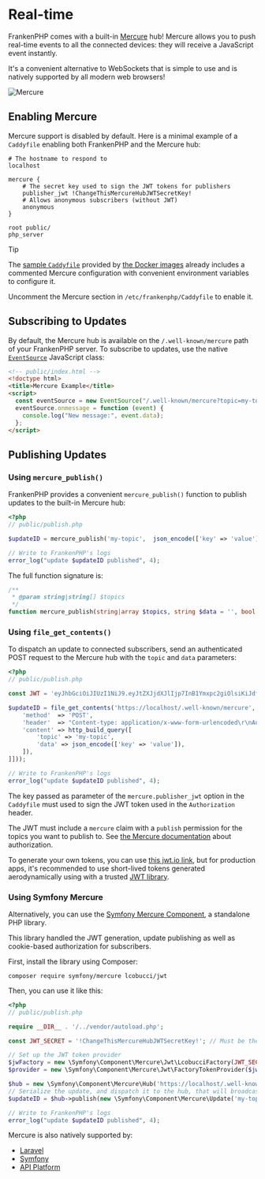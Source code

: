 # Real-time

FrankenPHP comes with a built-in [Mercure](https://mercure.rocks) hub!
Mercure allows you to push real-time events to all the connected devices: they will receive a JavaScript event instantly.

It's a convenient alternative to WebSockets that is simple to use and is natively supported by all modern web browsers!

![Mercure](mercure-hub.png)

## Enabling Mercure

Mercure support is disabled by default.
Here is a minimal example of a `Caddyfile` enabling both FrankenPHP and the Mercure hub:

```caddyfile
# The hostname to respond to
localhost

mercure {
    # The secret key used to sign the JWT tokens for publishers
    publisher_jwt !ChangeThisMercureHubJWTSecretKey!
    # Allows anonymous subscribers (without JWT)
    anonymous
}

root public/
php_server
```

> [!TIP]
>
> The [sample `Caddyfile`](https://github.com/php/frankenphp/blob/main/caddy/frankenphp/Caddyfile)
> provided by [the Docker images](docker.md) already includes a commented Mercure configuration
> with convenient environment variables to configure it.
>
> Uncomment the Mercure section in `/etc/frankenphp/Caddyfile` to enable it.

## Subscribing to Updates

By default, the Mercure hub is available on the `/.well-known/mercure` path of your FrankenPHP server.
To subscribe to updates, use the native [`EventSource`](https://developer.mozilla.org/docs/Web/API/EventSource) JavaScript class:

```html
<!-- public/index.html -->
<!doctype html>
<title>Mercure Example</title>
<script>
  const eventSource = new EventSource("/.well-known/mercure?topic=my-topic");
  eventSource.onmessage = function (event) {
    console.log("New message:", event.data);
  };
</script>
```

## Publishing Updates

### Using `mercure_publish()`

FrankenPHP provides a convenient `mercure_publish()` function to publish updates to the built-in Mercure hub:

```php
<?php
// public/publish.php

$updateID = mercure_publish('my-topic',  json_encode(['key' => 'value']));

// Write to FrankenPHP's logs
error_log("update $updateID published", 4);
```

The full function signature is:

```php
/**
 * @param string|string[] $topics
 */
function mercure_publish(string|array $topics, string $data = '', bool $private = false, ?string $id = null, ?string $type = null, ?int $retry = null): string {}
```

### Using `file_get_contents()`

To dispatch an update to connected subscribers, send an authenticated POST request to the Mercure hub with the `topic` and `data` parameters:

```php
<?php
// public/publish.php

const JWT = 'eyJhbGciOiJIUzI1NiJ9.eyJtZXJjdXJlIjp7InB1Ymxpc2giOlsiKiJdfX0.PXwpfIGng6KObfZlcOXvcnWCJOWTFLtswGI5DZuWSK4';

$updateID = file_get_contents('https://localhost/.well-known/mercure', context: stream_context_create(['http' => [
    'method'  => 'POST',
    'header'  => "Content-type: application/x-www-form-urlencoded\r\nAuthorization: Bearer " . JWT,
    'content' => http_build_query([
        'topic' => 'my-topic',
        'data' => json_encode(['key' => 'value']),
    ]),
]]));

// Write to FrankenPHP's logs
error_log("update $updateID published", 4);
```

The key passed as parameter of the `mercure.publisher_jwt` option in the `Caddyfile` must used to sign the JWT token used in the `Authorization` header.

The JWT must include a `mercure` claim with a `publish` permission for the topics you want to publish to.
See [the Mercure documentation](https://mercure.rocks/spec#publishers) about authorization.

To generate your own tokens, you can use [this jwt.io link](https://www.jwt.io/#token=eyJhbGciOiJIUzI1NiJ9.eyJtZXJjdXJlIjp7InB1Ymxpc2giOlsiKiJdfX0.PXwpfIGng6KObfZlcOXvcnWCJOWTFLtswGI5DZuWSK4),
but for production apps, it's recommended to use short-lived tokens generated aerodynamically using with a trusted [JWT library](https://www.jwt.io/libraries?programming_language=php).

### Using Symfony Mercure

Alternatively, you can use the [Symfony Mercure Component](https://symfony.com/components/Mercure), a standalone PHP library.

This library handled the JWT generation, update publishing as well as cookie-based authorization for subscribers.

First, install the library using Composer:

```console
composer require symfony/mercure lcobucci/jwt
```

Then, you can use it like this:

```php
<?php
// public/publish.php

require __DIR__ . '/../vendor/autoload.php';

const JWT_SECRET = '!ChangeThisMercureHubJWTSecretKey!'; // Must be the same as mercure.publisher_jwt in Caddyfile

// Set up the JWT token provider
$jwFactory = new \Symfony\Component\Mercure\Jwt\LcobucciFactory(JWT_SECRET);
$provider = new \Symfony\Component\Mercure\Jwt\FactoryTokenProvider($jwFactory, publish: ['*']);

$hub = new \Symfony\Component\Mercure\Hub('https://localhost/.well-known/mercure', $provider);
// Serialize the update, and dispatch it to the hub, that will broadcast it to the clients
$updateID = $hub->publish(new \Symfony\Component\Mercure\Update('my-topic', json_encode(['key' => 'value'])));

// Write to FrankenPHP's logs
error_log("update $updateID published", 4);
```

Mercure is also natively supported by:

- [Laravel](laravel.md#mercure-support)
- [Symfony](https://symfony.com/doc/current/mercure.html)
- [API Platform](https://api-platform.com/docs/core/mercure/)
